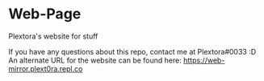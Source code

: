 # Web-Page
Plextora's website for stuff

If you have any questions about this repo, contact me at Plextora#0033 :D An alternate URL for the website can be found here: https://web-mirror.plext0ra.repl.co
